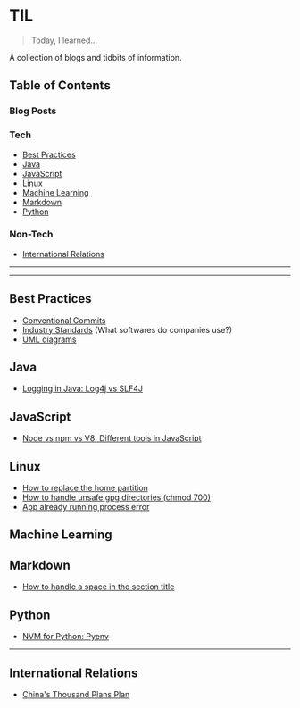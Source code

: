 # TIL
> Today, I learned...

A collection of blogs and tidbits of information.

## Table of Contents
### Blog Posts


### Tech
- [Best Practices](#best-practices)
- [Java](#java)
- [JavaScript](#javascript)
- [Linux](#linux)
- [Machine Learning](#machine-learning)
- [Markdown](#markdown)
- [Python](#python)

### Non-Tech
- [International Relations](#international-relations)

---
---

## Best Practices
- [Conventional Commits](best-practices/conventional-commits.md)
- [Industry Standards](best-practices/industry-standards.md) (What softwares do companies use?)
- [UML diagrams](https://www.youtube.com/watch?v=6XrL5jXmTwM)

## Java
- [Logging in Java: Log4j vs SLF4J](java/logging-in-java.md)

## JavaScript
- [Node vs npm vs V8: Different tools in JavaScript](javascript/different-tools-in-js.md)

## Linux
- [How to replace the home partition](linux/how-to-replace-home.md)
- [How to handle unsafe gpg directories (chmod 700)](linux/unsafe-gpg-dir.md)
- [App already running process error](linux/app-already-running.md)

## Machine Learning

## Markdown
- [How to handle a space in the section title](markdown/how-to-handle-space.md)

## Python
- [NVM for Python: Pyenv](python/pyenv.md)

---

## International Relations
- [China's Thousand Plans Plan](international-relations/china-thousand-talents-plan.md)